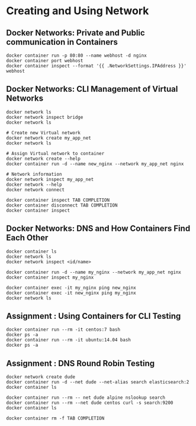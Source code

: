 # Creating and Using Network

## Docker Networks: Private and Public communication in Containers

```
docker container run -p 80:80 --name webhost -d nginx
docker container port webhost
docker container inspect --format '{{ .NetworkSettings.IPAddress }}' webhost
```

## Docker Networks: CLI Management of Virtual Networks

```
docker network ls
docker network inspect bridge
docker network ls

# Create new Virtual network
docker network create my_app_net
docker network ls

# Assign Virtual network to container
docker network create --help
docker container run -d --name new_nginx --network my_app_net nginx

# Network information
docker network inspect my_app_net
docker network --help
docker network connect

docker container inspect TAB COMPLETION
docker container disconnect TAB COMPLETION
docker container inspect
```

## Docker Networks: DNS and How Containers Find Each Other

```
docker container ls
docker network ls
docker network inspect <id/name>

docker container run -d --name my_nginx --network my_app_net nginx
docker container inspect my_nginx

docker container exec -it my_nginx ping new_nginx
docker container exec -it new_nginx ping my_nginx
docker network ls

```

## Assignment : Using Containers for CLI Testing

```
docker container run --rm -it centos:7 bash
docker ps -a
docker container run --rm -it ubuntu:14.04 bash
docker ps -a
```

## Assignment : DNS Round Robin Testing

```
docker network create dude
docker container run -d --net dude --net-alias search elasticsearch:2
docker container ls

docker container run --rm -- net dude alpine nslookup search
docker container run --rm --net dude centos curl -s search:9200
docker container ls

docker container rm -f TAB COMPLETION
```